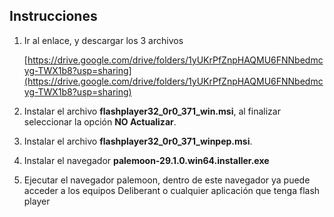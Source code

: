 ## Instrucciones

1. Ir al enlace, y descargar los 3 archivos

   [https://drive.google.com/drive/folders/1yUKrPfZnpHAQMU6FNNbedmcyg-TWX1b8?usp=sharing](https://drive.google.com/drive/folders/1yUKrPfZnpHAQMU6FNNbedmcyg-TWX1b8?usp=sharing)

2. Instalar el archivo **flashplayer32_0r0_371_win.msi**, al finalizar seleccionar la opción **NO Actualizar**.

3. Instalar el archivo **flashplayer32_0r0_371_winpep.msi**. 

4. Instalar el navegador **palemoon-29.1.0.win64.installer.exe**

5. Ejecutar el navegador palemoon, dentro de este navegador ya puede acceder a los equipos Deliberant o cualquier aplicación que tenga flash player

